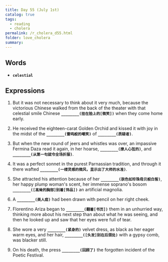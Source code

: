 ```yaml
---
title: Day 55 (July 1st)
catalog: true
tags: 
  - reading
  - cholera
permalink: /r_cholera_d55.html
folder: love_cholera
summary: 
---
```


## Words

-   <b data-toggle="tooltip" data-original-title="{{site.data.glossary.celestial}}">`celestial`</b>



## Expressions

1.  But it was not necessary to think about it very much, because the victorious Chinese walked from the back of the theater with that celestial smile Chinese <b data-toggle="tooltip" data-original-title="{{site.data.answers.55_a}}">`________(挂在脸上的[微笑])`</b> when they come home early.

2.  He received the eighteen-carat Golden Orchid and kissed it with joy in the midst of the <b data-toggle="tooltip" data-original-title="{{site.data.answers.55_b}}">`________(雷鸣般的嘲笑)`</b> of <b data-toggle="tooltip" data-original-title="{{site.data.answers.55_b2}}">`________(质疑者)`</b>.

3.  But when the new round of jeers and whistles was over, an impassive Fermina Daza read it again, in her hoarse, <b data-toggle="tooltip" data-original-title="{{site.data.answers.55_c}}">`________(撩人心弦的)`</b>, and <b data-toggle="tooltip" data-original-title="{{site.data.answers.55_c2}}">`________(从第一句就令全场折服)`</b>.

4.  It was a perfect sonnet in the purest Parnassian tradition, and through it there wafted <b data-toggle="tooltip" data-original-title="{{site.data.answers.55_d}}">`________(一缕灵感的微风，显示出了大师的水准)`</b>.

6.  She attracted his attention because of her <b data-toggle="tooltip" data-original-title="{{site.data.answers.55_f}}">`________(肤色如珍珠母贝般白皙)`</b>, her happy plump woman's scent, her immense soprano's bosom <b data-toggle="tooltip" data-original-title="{{site.data.answers.55_f2}}">`________([高耸的胸部]别着[饰品])`</b> an artificial magnolia.

7.  A <b data-toggle="tooltip" data-original-title="{{site.data.answers.55_g}}">`________(美人痣)`</b> had been drawn with pencil on her right cheek.

8.  Florentino Ariza began to <b data-toggle="tooltip" data-original-title="{{site.data.answers.55_h}}">`________(翻着[书页])`</b> them in an unhurried way, thinking more about his next step than about what he was seeing, and then he looked up and saw that her eyes were full of tear.

9.  She wore a very <b data-toggle="tooltip" data-original-title="{{site.data.answers.55_i}}">`________(紧身的)`</b> velvet dress, as black as her eager warm eyes, and her hair, <b data-toggle="tooltip" data-original-title="{{site.data.answers.55_i2}}">`________([头发]别在后颈处)`</b> with a gypsy comb, was blacker still.

10. On his death, the press <b data-toggle="tooltip" data-original-title="{{site.data.answers.55_j}}">`________(回顾了)`</b> the forgotten incident of the Poetic Festival.